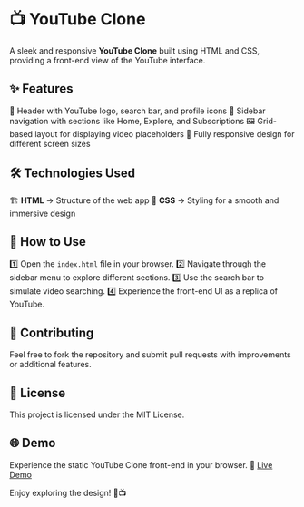 # 📺 YouTube Clone

A sleek and responsive **YouTube Clone** built using HTML and CSS, providing a front-end view of the YouTube interface.

## ✨ Features
📂 Header with YouTube logo, search bar, and profile icons
📑 Sidebar navigation with sections like Home, Explore, and Subscriptions
🖼 Grid-based layout for displaying video placeholders
🎨 Fully responsive design for different screen sizes

## 🛠 Technologies Used
🏗 **HTML** → Structure of the web app
🎨 **CSS** → Styling for a smooth and immersive design

## 🚀 How to Use
1️⃣ Open the `index.html` file in your browser.
2️⃣ Navigate through the sidebar menu to explore different sections.
3️⃣ Use the search bar to simulate video searching.
4️⃣ Experience the front-end UI as a replica of YouTube.

## 🤝 Contributing
Feel free to fork the repository and submit pull requests with improvements or additional features.

## 📜 License
This project is licensed under the MIT License.

## 🌐 Demo
 Experience the static YouTube Clone front-end in your browser.
🔗 [Live Demo](https://LakshmiPriyaRajaram.github.io/YouTube-clone)

Enjoy exploring the design! 🎨📺


